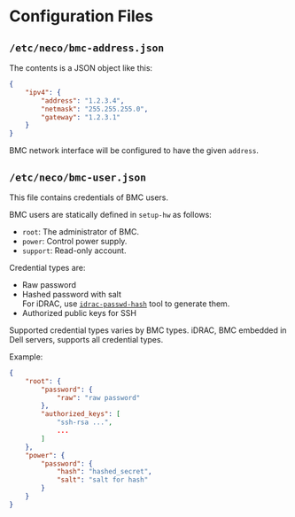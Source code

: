 Configuration Files
===================

`/etc/neco/bmc-address.json`
----------------------------

The contents is a JSON object like this:

```json
{
    "ipv4": {
        "address": "1.2.3.4",
        "netmask": "255.255.255.0",
        "gateway": "1.2.3.1"
    }
}
```

BMC network interface will be configured to have the given `address`.


`/etc/neco/bmc-user.json`
-------------------------

This file contains credentials of BMC users.

BMC users are statically defined in `setup-hw` as follows:

* `root`: The administrator of BMC.
* `power`: Control power supply.
* `support`: Read-only account.

Credential types are:

* Raw password
* Hashed password with salt  
    For iDRAC, use [`idrac-passwd-hash`](../pkg/idrac-passwd-hash) tool to generate them.
* Authorized public keys for SSH

Supported credential types varies by BMC types.
iDRAC, BMC embedded in Dell servers, supports all credential types.

Example:

```json
{
    "root": {
        "password": {
            "raw": "raw password"
        },
        "authorized_keys": [
            "ssh-rsa ...",
            ...
        ]
    },
    "power": {
        "password": {
            "hash": "hashed_secret",
            "salt": "salt for hash"
        }
    }
}
```
